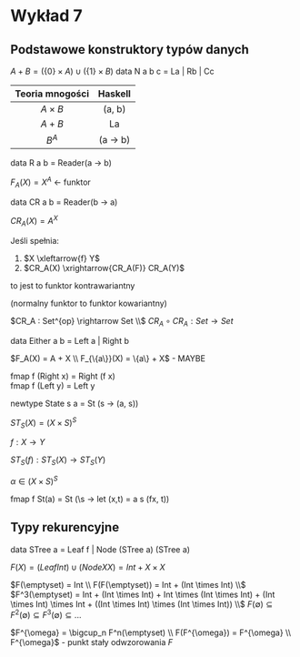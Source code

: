 # Wykład 7

## Podstawowe konstruktory typów danych

$A + B = (\{0\} \times A ) \cup (\{1\} \times B)$
data N a b c = La | Rb | Cc

| Teoria mnogości | Haskell |
| :-------------: | :-----: |
| $A\times B$     | (a, b)  |
| $A + B$         | La | Rb |
| $B^A$           | (a -> b)|

data R a b = Reader(a -> b)

$F_A(X) = X^A$ <- funktor

data CR a b = Reader(b -> a)

$CR_A(X) = A^X$

Jeśli spełnia: 
1. $X \xleftarrow{f} Y$
2. $CR_A(X) \xrightarrow{CR_A(F)} CR_A(Y)$ 

to jest to funktor kontrawariantny

(normalny funktor to funktor kowariantny)

$CR_A : Set^{op} \rightarrow Set \\$
$CR_A \circ CR_A: Set \rightarrow Set$

data Either a b = Left a | Right b

$F_A(X) = A + X \\ F_{\{a\}}(X) = \{a\} + X$ - MAYBE

fmap f (Right x) = Right (f x) <br>
fmap f (Left y) = Left y

newtype State s a = St (s -> (a, s))

$ST_S(X) = (X \times S)^S$

$f: X \rightarrow Y$

$ST_S(f): ST_S(X) \rightarrow ST_S(Y)$

$\alpha \in (X \times S)^S$

fmap f St(a) = 
    St (\s -> let (x,t) = a s 
        (fx, t))

## Typy rekurencyjne

data STree a = Leaf f | Node (STree a) (STree a)

$F(X) = (Leaf Int) \cup (Node X X) = Int + X \times X$

$F(\emptyset) = Int \\ F(F(\emptyset)) = Int + (Int \times Int) \\$
$F^3(\emptyset) = Int + (Int \times Int) + Int \times (Int \times Int) + (Int \times Int) \times Int + ((Int \times Int) \times (Int \times Int)) \\$
$F(\emptyset) \subseteq F^2(\emptyset) \subseteq F^3(\emptyset) \subseteq ...$

$F^{\omega} = \bigcup_n F^n(\emptyset) \\ F(F^{\omega}) = F^{\omega} \\ F^{\omega}$ - punkt stały odwzorowania $F$